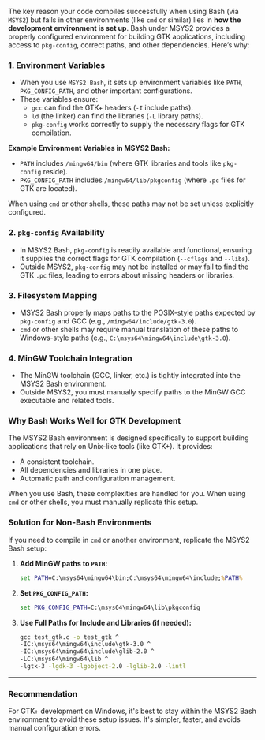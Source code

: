 The key reason your code compiles successfully when using Bash (via `MSYS2`) but fails in other environments (like `cmd` or similar) lies in **how the development environment is set up**. Bash under MSYS2 provides a properly configured environment for building GTK applications, including access to `pkg-config`, correct paths, and other dependencies. Here’s why:

### 1. **Environment Variables**
   - When you use `MSYS2 Bash`, it sets up environment variables like `PATH`, `PKG_CONFIG_PATH`, and other important configurations.
   - These variables ensure:
     - `gcc` can find the GTK+ headers (`-I` include paths).
     - `ld` (the linker) can find the libraries (`-L` library paths).
     - `pkg-config` works correctly to supply the necessary flags for GTK compilation.

   **Example Environment Variables in MSYS2 Bash:**
   - `PATH` includes `/mingw64/bin` (where GTK libraries and tools like `pkg-config` reside).
   - `PKG_CONFIG_PATH` includes `/mingw64/lib/pkgconfig` (where `.pc` files for GTK are located).

   When using `cmd` or other shells, these paths may not be set unless explicitly configured.

### 2. **`pkg-config` Availability**
   - In MSYS2 Bash, `pkg-config` is readily available and functional, ensuring it supplies the correct flags for GTK compilation (`--cflags` and `--libs`).
   - Outside MSYS2, `pkg-config` may not be installed or may fail to find the GTK `.pc` files, leading to errors about missing headers or libraries.

### 3. **Filesystem Mapping**
   - MSYS2 Bash properly maps paths to the POSIX-style paths expected by `pkg-config` and GCC (e.g., `/mingw64/include/gtk-3.0`).
   - `cmd` or other shells may require manual translation of these paths to Windows-style paths (e.g., `C:\msys64\mingw64\include\gtk-3.0`).

### 4. **MinGW Toolchain Integration**
   - The MinGW toolchain (GCC, linker, etc.) is tightly integrated into the MSYS2 Bash environment.
   - Outside MSYS2, you must manually specify paths to the MinGW GCC executable and related tools.

### Why Bash Works Well for GTK Development
The MSYS2 Bash environment is designed specifically to support building applications that rely on Unix-like tools (like GTK+). It provides:
- A consistent toolchain.
- All dependencies and libraries in one place.
- Automatic path and configuration management.

When you use Bash, these complexities are handled for you. When using `cmd` or other shells, you must manually replicate this setup.


### Solution for Non-Bash Environments
If you need to compile in `cmd` or another environment, replicate the MSYS2 Bash setup:
1. **Add MinGW paths to `PATH`:**
   ```cmd
   set PATH=C:\msys64\mingw64\bin;C:\msys64\mingw64\include;%PATH%
   ```

2. **Set `PKG_CONFIG_PATH`:**
   ```cmd
   set PKG_CONFIG_PATH=C:\msys64\mingw64\lib\pkgconfig
   ```

3. **Use Full Paths for Include and Libraries (if needed):**
   ```cmd
   gcc test_gtk.c -o test_gtk ^
   -IC:\msys64\mingw64\include\gtk-3.0 ^
   -IC:\msys64\mingw64\include\glib-2.0 ^
   -LC:\msys64\mingw64\lib ^
   -lgtk-3 -lgdk-3 -lgobject-2.0 -lglib-2.0 -lintl
   ```

---

### Recommendation
For GTK+ development on Windows, it's best to stay within the MSYS2 Bash environment to avoid these setup issues. 
It's simpler, faster, and avoids manual configuration errors.
